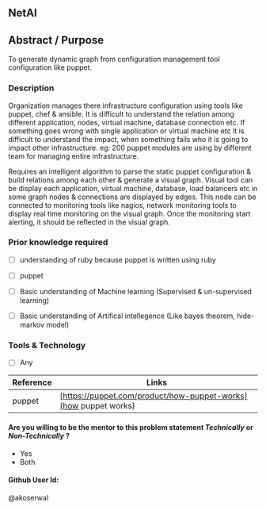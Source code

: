## NetAI


## Abstract / Purpose 
To generate dynamic graph from configuration management tool configuration like puppet.


### Description
Organization manages there infrastructure configuration using tools like puppet, chef & ansible. It is difficult to understand 
the relation among different application, nodes, virtual machine, database connection etc. If something goes wrong with single application or virtual machine etc
It is difficult to understand the impact, when something fails who it is going to impact other infrastructure. 
eg: 200 puppet modules are using by different team for managing entire infrastructure. 
 

Requires an intelligent algorithm to parse the static puppet configuration & build relations among each other & generate a visual graph.
Visual tool can be display each application, virtual machine, database, load balancers etc in some graph nodes & connections are displayed by edges. 
This node can be connected to monitoring tools like nagios, network monitoring tools to display real time monitoring 
on the visual graph. Once the monitoring start alerting, it should be reflected in the visual graph.



### Prior knowledge required
- [ ] understanding of ruby because puppet is written using ruby
- [ ] puppet
- [ ] Basic understanding of Machine learning (Supervised & un-supervised learning)
- [ ] Basic understanding of Artifical intellegence (Like bayes theorem, hide-markov model)
 


### Tools & Technology
- [ ] Any


Reference | Links
------ | ------
puppet | [https://puppet.com/product/how-puppet-works](how puppet works)



#### Are you willing to be the mentor to this problem statement *Technically* or *Non-Technically* ?
- Yes 
- Both



#### Github User Id:
@akoserwal
